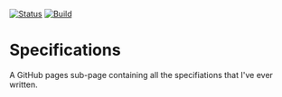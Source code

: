 [![Status](https://img.shields.io/website/https/ExE-Boss.GitHub.io/specifications.svg?label=status)](https://ExE-Boss.GitHub.io/specifications)
[![Build](https://img.shields.io/travis/ExE-Boss/specifications/master.svg)](https://travis-ci.org/ExE-Boss/specifications)

Specifications
==============

A GitHub pages sub-page containing all the specifiations that I've ever written.
